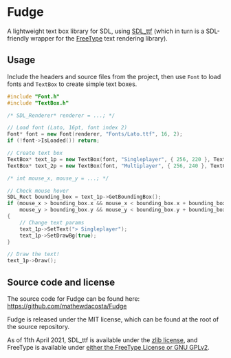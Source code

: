 # Fudge

A lightweight text box library for SDL, using [SDL_ttf](http://www.libsdl.org/projects/SDL_ttf) (which in turn is a SDL-friendly wrapper for the [FreeType](https://www.freetype.org/) text rendering library).

## Usage

Include the headers and source files from the project, then use `Font` to load fonts and `TextBox` to create simple text boxes.

```cpp
#include "Font.h"
#include "TextBox.h"

/* SDL_Renderer* renderer = ...; */

// Load font (Lato, 16pt, font index 2)
Font* font = new Font(renderer, "Fonts/Lato.ttf", 16, 2);
if (!font->IsLoaded()) return;

// Create text box
TextBox* text_1p = new TextBox(font, "Singleplayer", { 256, 220 }, TextColor::WHITE, TextColor::BLACK, false, TextAlignHorizontal::LEFT);
TextBox* text_2p = new TextBox(font, "Multiplayer", { 256, 240 }, TextColor::WHITE, TextColor::BLACK, true, TextAlignHorizontal::RIGHT);

/* int mouse_x, mouse_y = ...; */

// Check mouse hover
SDL_Rect bounding_box = text_1p->GetBoundingBox();
if (mouse_x > bounding_box.x && mouse_x < bounding_box.x + bounding_box.w &&
    mouse_y > bounding_box.y && mouse_y < bounding_box.y + bounding_box.h)
{
    // Change text params
    text_1p->SetText("> Singleplayer");
    text_1p->SetDrawBg(true);
}

// Draw the text!
text_1p->Draw();
```

## Source code and license

The source code for Fudge can be found here: https://github.com/mathewdacosta/Fudge

Fudge is released under the MIT license, which can be found at the root of the source repository.

As of 11th April 2021, SDL_ttf is available under the [zlib license](https://github.com/libsdl-org/SDL_ttf/blob/9a7ef3fb640a1f086d9b02954c3b4bbfb3578871/COPYING.txt),
and FreeType is available under [either the FreeType License or GNU GPLv2](https://gitlab.freedesktop.org/freetype/freetype/-/blob/f9350be1e45baa1c29f7551274982262f8e769ce/LICENSE.TXT).
